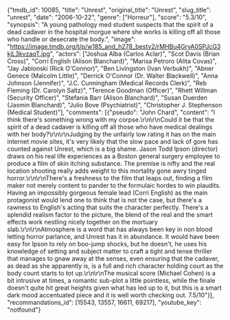{"tmdb_id": 10085, "title": "Unrest", "original_title": "Unrest", "slug_title": "unrest", "date": "2006-10-22", "genre": ["Horreur"], "score": "5.3/10", "synopsis": "A young pathology med student suspects that the spirit of a dead cadaver in the hospital morgue where she works is killing off all those who handle or desecrate the body.", "image": "https://image.tmdb.org/t/p/w185_and_h278_bestv2/rMHBu4GryA0SPJcG3kjL3kvzaqT.jpg", "actors": ["Joshua Alba (Carlos Aclar)", "Scot Davis (Brian Cross)", "Corri English (Alison Blanchard)", "Marisa Petroro (Alita Covas)", "Jay Jablonski (Rick O'Connor)", "Ben Livingston (Ivan Verbukh)", "Abner Genece (Malcolm Little)", "Derrick O'Connor (Dr. Walter Blackwell)", "Anna Johnson (Jennifer)", "J.C. Cunningham (Medical Records Clerk)", "Reb Fleming (Dr. Carolyn Saltz)", "Terence Goodman (Officer)", "Rhett Willman (Security Officer)", "Stefania Barr (Alison Blanchard)", "Susan Duerden (Jasmin Blanchard)", "Julio Bove (Psychiatrist)", "Christopher J. Stephenson (Medical Student)"], "comments": [{"pseudo": "John Chard", "content": "I think there's something wrong with my corpse.\r\n\r\nCould it be that the spirit of a dead cadaver is killing off all those who have medical dealings with her body?\r\n\r\nJudging by the unfairly low rating it has on the main internet movie sites, it's very likely that the slow pace and lack of gore has counted against Unrest, which is a big shame. Jason Todd Ipson (director) draws on his real life experiences as a Boston general surgery employee to produce a film of skin itching substance. The premise is nifty and the real location shooting really adds weight to this mortality gone awry tinged horror.\r\n\r\nThere's a freshness to the film that leaps out, finding a film maker not merely content to pander to the formulaic hordes to win plaudits. Having an impossibly gorgeous female lead (Corri English) as the main protagonist would lend one to think that is not the case, but there's a rawness to English's acting that suits the character perfectly. There's a splendid realism factor to the picture, the blend of the real and the smart effects work nestling nicely together on the mortuary slab.\r\n\r\nAtmosphere is a word that has always been key in non blood letting horror parlance, and Unrest has it in abundance. It would have been easy for Ipson to rely on boo-jump shocks, but he doesn't, he uses his knowledge of setting and subject matter to craft a tight and tense thriller that manages to gnaw away at the senses, even ensuring that the cadaver, as dead as she apparently is, is a full and rich character holding court as the body count starts to tot up.\r\n\r\nThe musical score (Michael Cohen) is a bit intrusive at times, a romantic sub-plot a little pointless, while the finale doesn't quite hit great heights given what has led up to it, but this is a smart dark mood accentuated piece and it is well worth checking out. 7.5/10"}], "recommandations_id": [15543, 13557, 16611, 69217], "youtube_key": "notfound"}
